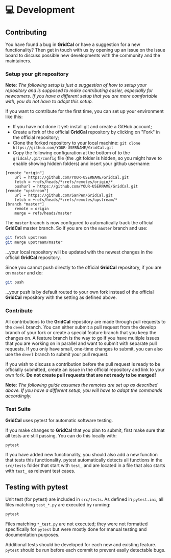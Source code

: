 # 💻 Development

## Contributing

You have found a bug in **GridCal** or have a suggestion for a new functionality? Then
get in touch with us by opening up an issue on the issue board to discuss possible new
developments with the community and the maintainers.

### Setup your git repository

**Note**: *The following setup is just a suggestion of how to setup your repository*
*and is supposed to make contributing easier, especially for newcomers. If you have a*
*different setup that you are more comfortable with, you do not have to adopt this*
*setup.*

If you want to contribute for the first time, you can set up your environment like
this:

- If you have not done it yet: install git and create a GitHub account;
- Create a fork of the official **GridCal** repository by clicking on "Fork" in the official repository;
- Clone the forked repository to your local machine: `git clone https://github.com/YOUR-USERNAME/GridCal.git`
- Copy the following configuration at the bottom of to the `gridcal/.git/config` file (the .git folder is hidden, 
so you might have to enable showing hidden folders) and insert your github username:

```
[remote "origin"]
    url = https://github.com/YOUR-USERNAME/GridCal.git
    fetch = +refs/heads/*:refs/remotes/origin/*
    pushurl = https://github.com/YOUR-USERNAME/GridCal.git
[remote "upstream"]
    url = https://github.com/SanPen/GridCal.git
    fetch = +refs/heads/*:refs/remotes/upstream/*
[branch "master"]
    remote = origin
    merge = refs/heads/master
```
    

The `master` branch is now configured to automatically track the official **GridCal**
master branch. So if you are on the `master` branch and use:

```bash
git fetch upstream
git merge upstream/master
```

...your local repository will be updated with the newest changes in the official
**GridCal** repository.

Since you cannot push directly to the official **GridCal** repository, if you are on
`master` and do:

```bash
git push
```

...your push is by default routed to your own fork instead of the official **GridCal**
repository with the setting as defined above.

### Contribute

All contributions to the **GridCal** repository are made through pull requests to the
`devel` branch. You can either submit a pull request from the develop branch of your
fork or create a special feature branch that you keep the changes on. A feature branch
is the way to go if you have multiple issues that you are working on in parallel and
want to submit with separate pull requests. If you only have small, one-time changes
to submit, you can also use the `devel` branch to submit your pull request.

If you wish to discuss a contribution before the pull request is ready to be officially
submitted, create an issue in the official repository and link to your own fork. **Do**
**not create pull requests that are not ready to be merged!**

**Note**: *The following guide assumes the remotes are set up as described above. If*
*you have a different setup, you will have to adapt the commands accordingly.*

### Test Suite

**GridCal** uses pytest for automatic software testing.

If you make changes to **GridCal** that you plan to submit, first make sure that all
tests are still passing. You can do this locally with:

```bash
pytest
```

If you have added new functionality, you should also add a new function that tests this
functionality. pytest automatically detects all functions in the `src/tests` folder
that start with `test_` and are located in a file that also starts with `test_` as
relevant test cases.

## Testing with pytest

Unit test (for pytest) are included in `src/tests`. As defined in `pytest.ini`, all
files matching `test_*.py` are executed by running:

```bash
pytest
```

Files matching `*_test.py` are not executed; they were not formatted specifically for
`pytest` but were mostly done for manual testing and documentation purposes.

Additional tests should be developed for each new and existing feature. `pytest`
should be run before each commit to prevent easily detectable bugs.